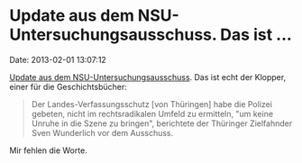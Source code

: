 Update aus dem NSU-Untersuchungsausschuss. Das ist \...
=======================================================

Date: 2013-02-01 13:07:12

[Update aus dem
NSU-Untersuchungsausschuss](http://www.n-tv.de/politik/NSU-Fahndung-ein-Desaster-article10050956.html).
Das ist echt der Klopper, einer für die Geschichtsbücher:

> Der Landes-Verfassungsschutz \[von Thüringen\] habe die Polizei
> gebeten, nicht im rechtsradikalen Umfeld zu ermitteln, \"um keine
> Unruhe in die Szene zu bringen\", berichtete der Thüringer Zielfahnder
> Sven Wunderlich vor dem Ausschuss.

Mir fehlen die Worte.
